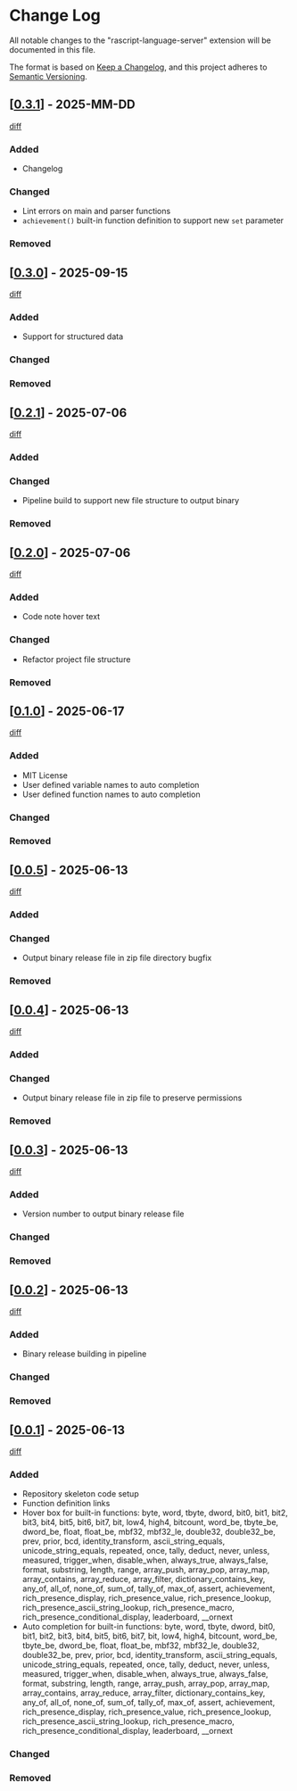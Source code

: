 # Change Log

All notable changes to the "rascript-language-server" extension will be documented in this file.

The format is based on [Keep a Changelog](https://keepachangelog.com/en/1.1.0/),
and this project adheres to [Semantic Versioning](https://semver.org/spec/v2.0.0.html).

## [[0.3.1](https://github.com/joshraphael/rascript-language-server/releases/tag/v0.3.1)] - 2025-MM-DD

[diff](https://github.com/joshraphael/rascript-language-server/compare/v0.3.0...v0.3.1)

### Added

- Changelog

### Changed

- Lint errors on main and parser functions
- `achievement()` built-in function definition to support new `set` parameter

### Removed

## [[0.3.0](https://github.com/joshraphael/rascript-language-server/releases/tag/v0.3.0)] - 2025-09-15

[diff](https://github.com/joshraphael/rascript-language-server/compare/v0.2.1...v0.3.0)

### Added

- Support for structured data

### Changed

### Removed

## [[0.2.1](https://github.com/joshraphael/rascript-language-server/releases/tag/v0.2.1)] - 2025-07-06

[diff](https://github.com/joshraphael/rascript-language-server/compare/v0.2.0...v0.2.1)

### Added

### Changed

- Pipeline build to support new file structure to output binary

### Removed

## [[0.2.0](https://github.com/joshraphael/rascript-language-server/releases/tag/v0.2.0)] - 2025-07-06

[diff](https://github.com/joshraphael/rascript-language-server/compare/v0.1.0...v0.2.0)

### Added

- Code note hover text

### Changed

- Refactor project file structure

### Removed

## [[0.1.0](https://github.com/joshraphael/rascript-language-server/releases/tag/v0.1.0)] - 2025-06-17

[diff](https://github.com/joshraphael/rascript-language-server/compare/v0.0.5...v0.1.0)

### Added

- MIT License
- User defined variable names to auto completion
- User defined function names to auto completion

### Changed

### Removed

## [[0.0.5](https://github.com/joshraphael/rascript-language-server/releases/tag/v0.0.5)] - 2025-06-13

[diff](https://github.com/joshraphael/rascript-language-server/compare/v0.0.4...v0.0.5)

### Added

### Changed

- Output binary release file in zip file directory bugfix

### Removed

## [[0.0.4](https://github.com/joshraphael/rascript-language-server/releases/tag/v0.0.4)] - 2025-06-13

[diff](https://github.com/joshraphael/rascript-language-server/compare/v0.0.3...v0.0.4)

### Added

### Changed

- Output binary release file in zip file to preserve permissions

### Removed

## [[0.0.3](https://github.com/joshraphael/rascript-language-server/releases/tag/v0.0.3)] - 2025-06-13

[diff](https://github.com/joshraphael/rascript-language-server/compare/v0.0.2...v0.0.3)

### Added

- Version number to output binary release file

### Changed

### Removed

## [[0.0.2](https://github.com/joshraphael/rascript-language-server/releases/tag/v0.0.2)] - 2025-06-13

[diff](https://github.com/joshraphael/rascript-language-server/compare/v0.0.1...v0.0.2)

### Added

- Binary release building in pipeline

### Changed

### Removed

## [[0.0.1](https://github.com/joshraphael/rascript-language-server/releases/tag/v0.0.1)] - 2025-06-13

[diff](https://github.com/joshraphael/rascript-language-server/compare/7bcafc9797100428154812387a302316c00f1d3a...v0.0.1)

### Added

- Repository skeleton code setup
- Function definition links
- Hover box for built-in functions: byte, word, tbyte, dword, bit0, bit1, bit2, bit3, bit4, bit5, bit6, bit7, bit, low4, high4, bitcount, word_be, tbyte_be, dword_be, float, float_be, mbf32, mbf32_le, double32, double32_be, prev, prior, bcd, identity_transform, ascii_string_equals, unicode_string_equals, repeated, once, tally, deduct, never, unless, measured, trigger_when, disable_when, always_true, always_false, format, substring, length, range, array_push, array_pop, array_map, array_contains, array_reduce, array_filter, dictionary_contains_key, any_of, all_of, none_of, sum_of, tally_of, max_of, assert, achievement, rich_presence_display, rich_presence_value, rich_presence_lookup, rich_presence_ascii_string_lookup, rich_presence_macro, rich_presence_conditional_display, leaderboard, __ornext
- Auto completion for built-in functions: byte, word, tbyte, dword, bit0, bit1, bit2, bit3, bit4, bit5, bit6, bit7, bit, low4, high4, bitcount, word_be, tbyte_be, dword_be, float, float_be, mbf32, mbf32_le, double32, double32_be, prev, prior, bcd, identity_transform, ascii_string_equals, unicode_string_equals, repeated, once, tally, deduct, never, unless, measured, trigger_when, disable_when, always_true, always_false, format, substring, length, range, array_push, array_pop, array_map, array_contains, array_reduce, array_filter, dictionary_contains_key, any_of, all_of, none_of, sum_of, tally_of, max_of, assert, achievement, rich_presence_display, rich_presence_value, rich_presence_lookup, rich_presence_ascii_string_lookup, rich_presence_macro, rich_presence_conditional_display, leaderboard, __ornext

### Changed

### Removed